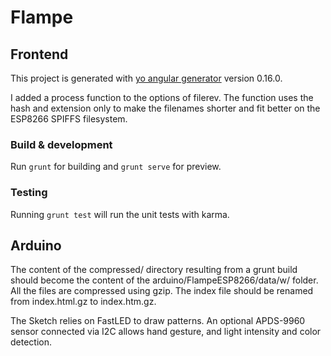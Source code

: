 # Flampe

## Frontend 

This project is generated with [yo angular generator](https://github.com/yeoman/generator-angular)
version 0.16.0.

I added a process function to the options of filerev. The function uses the hash and extension only to make the 
filenames shorter and fit better on the ESP8266 SPIFFS filesystem. 

### Build & development

Run `grunt` for building and `grunt serve` for preview.

### Testing

Running `grunt test` will run the unit tests with karma.

## Arduino

The content of the compressed/ directory resulting from a grunt build should become the content of the 
arduino/FlampeESP8266/data/w/ folder. All the files are compressed using gzip. The index file should be renamed from
index.html.gz to index.htm.gz.

The Sketch relies on FastLED to draw patterns. An optional APDS-9960 sensor connected via I2C allows hand gesture, and 
light intensity and color detection.

